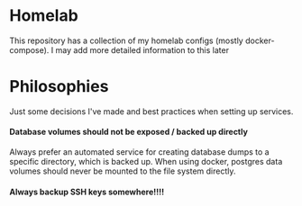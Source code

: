 # Homelab

This repository has a collection of my homelab configs (mostly docker-compose). I may add more detailed information to this later

# Philosophies

Just some decisions I've made and best practices when setting up services.

#### Database volumes should not be exposed / backed up directly

Always prefer an automated service for creating database dumps to a specific directory, which is backed up. When using docker, postgres data volumes should never be mounted to the file system directly.

#### Always backup SSH keys somewhere!!!!